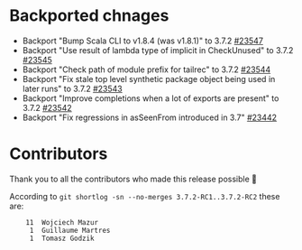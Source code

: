# Backported chnages

- Backport "Bump Scala CLI to v1.8.4 (was v1.8.1)" to 3.7.2 [#23547](https://github.com/scala/scala3/pull/23547)
- Backport "Use result of lambda type of implicit in CheckUnused" to 3.7.2 [#23545](https://github.com/scala/scala3/pull/23545)
- Backport "Check path of module prefix for tailrec" to 3.7.2 [#23544](https://github.com/scala/scala3/pull/23544)
- Backport "Fix stale top level synthetic package object being used in later runs" to 3.7.2 [#23543](https://github.com/scala/scala3/pull/23543)
- Backport "Improve completions when a lot of exports are present" to 3.7.2 [#23542](https://github.com/scala/scala3/pull/23542)
- Backport "Fix regressions in asSeenFrom introduced in 3.7" [#23442](https://github.com/scala/scala3/pull/23442)


# Contributors

Thank you to all the contributors who made this release possible 🎉

According to `git shortlog -sn --no-merges 3.7.2-RC1..3.7.2-RC2` these are:

```
    11  Wojciech Mazur
     1  Guillaume Martres
     1  Tomasz Godzik
```
